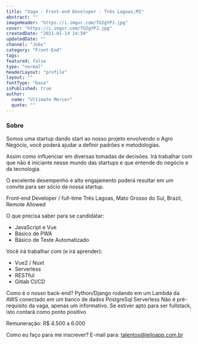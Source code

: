 ```yaml
---
title: "Vaga - Front-end Developer - Três Lagoas,MS"
abstract: ""
imageHeader: "https://i.imgur.com/fU2gYPJ.jpg"
cover: "https://i.imgur.com/fU2gYPJ.jpg"
createdDate: "2021-01-14 14:50"
updatedDate: ""
channel: "Jobs"
category: "Front-End"
tags:
featured: false
type: "normal"
headerLayout: "profile"
layout: ""
fontType: "base"
isPublished: true
author:
  name: "Ultimate Mercer"
  quote: ""
---
```


### **Sobre**

Somos uma startup dando start ao nosso projeto envolvendo o Agro Negócio, você poderá ajudar a definir padrões e metodologias.

Assim como influenciar em diversas tomadas de decisões. Irá trabalhar com que não é iniciante nesse mundo das startups e que entende do negócio e da tecnologia.

O excelente desempenho e alto engajamento poderá resultar em um convite para ser sócio da nossa startup.

Front-end Developer / full-time
Três Lagoas, Mato Grosso do Sul, Brazil, Remote Allowed

O que precisa saber para se candidatar:

- JavaScript e Vue
- Básico de PWA
- Básico de Teste Automatizado

Você irá trabalhar com (e irá aprender):

- Vue2 / Nuxt
- Serverless
- RESTful
- Gitlab CI/CD

Como é o nosso back-end?
Python/Django rodando em um Lambda da AWS conectado em um banco de dados PostgreSql Serverless
Não é pré-requisito da vaga, apenas um informativo. Se estiver apto para ser fullstack, isto contará como ponto positivo

Remuneração: R$ 4.500 a 6.000

Como eu faço para me inscrever?
E-mail para: talentos@leiloapp.com.br
